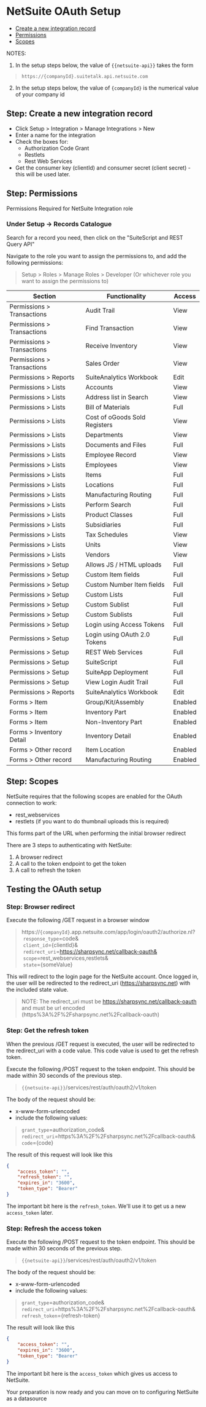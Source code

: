 # NetSuite OAuth Setup

 * [Create a new integration record](#create-a-new-integration-record)
 * [Permissions](#permissions)
 * [Scopes](#scopes)

NOTES: 

1. In the setup steps below, the value of `{{netsuite-api}}` takes the form

> `https://{companyId}.suitetalk.api.netsuite.com`

2. In the setup steps below, the value of `{companyId}` is the numerical value of your company id

## Step: Create a new integration record

* Click Setup > Integration > Manage Integrations > New
* Enter a name for the integration
* Check the boxes for:
  * Authorization Code Grant
  * Restlets
  * Rest Web Services
* Get the consumer key (clientId) and consumer secret (client secret) - this will be used later.

## Step: Permissions

   Permissions Required for NetSuite Integration role

 ### Under Setup -> Records Catalogue 
 Search for a record you need, then click on the "SuiteScript and REST Query API"

 Navigate to the role you want to assign the permissions to, and add the following permissions:
  
 > Setup > Roles > Manage Roles > Developer
(Or whichever role you want to assign the permissions to)
 

| Section                    | Functionality                  | Access |
|----------------------------|--------------------------------|--------|
| Permissions > Transactions | Audit Trail                    | View   |
| Permissions > Transactions | Find Transaction               | View   |
| Permissions > Transactions | Receive Inventory              | View   |
| Permissions > Transactions | Sales Order                    | View   |
| Permissions > Reports      | SuiteAnalytics Workbook        | Edit   |
| Permissions > Lists        | Accounts                       | View   |
| Permissions > Lists        | Address list in Search         | View   |
| Permissions > Lists        | Bill of Materials              | Full   |
| Permissions > Lists        | Cost of oGoods Sold Registers  | View   |
| Permissions > Lists        | Departments                    | View   |
| Permissions > Lists        | Documents and Files            | Full   |
| Permissions > Lists        | Employee Record                | View   |
| Permissions > Lists        | Employees                      | View   |
| Permissions > Lists        | Items                          | Full   |
| Permissions > Lists        | Locations                      | Full   |
| Permissions > Lists        | Manufacturing Routing          | Full   |
| Permissions > Lists        | Perform Search                 | Full   |
| Permissions > Lists        | Product Classes                | Full   |
| Permissions > Lists        | Subsidiaries                   | Full   |
| Permissions > Lists        | Tax Schedules                  | View   |
| Permissions > Lists        | Units                          | View   |
| Permissions > Lists        | Vendors                        | View   |
| Permissions > Setup        | Allows JS / HTML uploads       | Full   |
| Permissions > Setup        | Custom Item fields             | Full   |
| Permissions > Setup        | Custom Number Item fields      | Full   |
| Permissions > Setup        | Custom Lists                   | Full   |
| Permissions > Setup        | Custom Sublist                 | Full   |
| Permissions > Setup        | Custom Sublists                | Full   |
| Permissions > Setup        | Login using Access Tokens      | Full   |
| Permissions > Setup        | Login using OAuth 2.0 Tokens   | Full   |
| Permissions > Setup        | REST Web Services              | Full   |
| Permissions > Setup        | SuiteScript                    | Full   |
| Permissions > Setup        | SuiteApp Deployment            | Full   |
| Permissions > Setup        | View Login Audit Trail         | Full   |
| Permissions > Reports      | SuiteAnalytics Workbook        | Edit   |
| Forms > Item               | Group/Kit/Assembly             | Enabled|
| Forms > Item               | Inventory Part                 | Enabled|
| Forms > Item               | Non-Inventory Part             | Enabled|
| Forms > Inventory Detail   | Inventory Detail               | Enabled|
| Forms > Other record       | Item Location                  | Enabled|
| Forms > Other record       | Manufacturing Routing          | Enabled|
  
## Step: Scopes

NetSuite requires that the following scopes are enabled for the OAuth connection to work:

* rest_webservices
* restlets (if you want to do thumbnail uploads this is required)

This forms part of the URL when performing the initial browser redirect

There are 3 steps to authenticating with NetSuite:
<ol>
  <li> A browser redirect
  <li> A call to the token endpoint to get the token
  <li> A call to refresh the token
</ol>

## Testing the OAuth setup
### Step: Browser redirect
Execute the following /GET request in a browser window

>https://`{companyId}`.app.netsuite.com/app/login/oauth2/authorize.nl?  
&nbsp;`response_type`=code&  
&nbsp;`client_id`={clientId}&  
&nbsp;`redirect_uri`=https://sharpsync.net/callback-oauth&  
&nbsp;`scope`=rest_webservices,restlets&  
&nbsp;`state`={someValue}

This will redirect to the login page for the NetSuite account. Once logged in, the user will be redirected to the redirect_uri (https://sharpsync.net) with the included state value.

>NOTE: The redirect_uri must be https://sharpsync.net/callback-oauth and must be url encoded (https%3A%2F%2Fsharpsync.net%2Fcallback-oauth)


### Step: Get the refresh token
When the previous /GET request is executed, the user will be redirected to the redirect_uri with a code value. This code value is used to get the refresh token.

Execute the following /POST request to the token endpoint. This should be made within 30 seconds of the previous step.

>`{{netsuite-api}}`/services/rest/auth/oauth2/v1/token

The body of the request should be:
* x-www-form-urlencoded
* include the following values:
  
>`grant_type`=authorization_code&  
`redirect_uri`=https%3A%2F%2Fsharpsync.net%2Fcallback-oauth&  
`code`={code}

The result of this request will look like this 

```json
{
    "access_token": "",
    "refresh_token": "",
    "expires_in": "3600",
    "token_type": "Bearer"
}
```

The important bit here is the `refresh_token`. We'll use it to get us a new `access_token` later.

### Step: Refresh the access token
Execute the following /POST request to the token endpoint. This should be made within 30 seconds of the previous step.

>`{{netsuite-api}}`/services/rest/auth/oauth2/v1/token

The body of the request should be:
* x-www-form-urlencoded
* include the following values:
  
>`grant_type`=authorization_code&  
`redirect_uri`=https%3A%2F%2Fsharpsync.net%2Fcallback-oauth&  
`refresh_token`={refresh-token}

The result will look like this

```json
{
    "access_token": "",
    "expires_in": "3600",
    "token_type": "Bearer"
}
```

The important bit here is the `access_token` which gives us access to NetSuite.

Your preparation is now ready and you can move on to configuring NetSuite as a datasource

